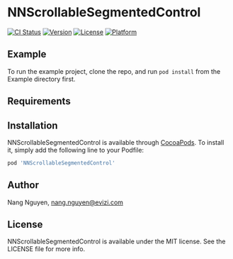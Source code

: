 # NNScrollableSegmentedControl

[![CI Status](https://img.shields.io/travis/ChandlerNguyen/NNScrollableSegmentedControl.svg?style=flat)](https://travis-ci.org/ChandlerNguyen/NNScrollableSegmentedControl)
[![Version](https://img.shields.io/cocoapods/v/NNScrollableSegmentedControl.svg?style=flat)](https://cocoapods.org/pods/NNScrollableSegmentedControl)
[![License](https://img.shields.io/cocoapods/l/NNScrollableSegmentedControl.svg?style=flat)](https://cocoapods.org/pods/NNScrollableSegmentedControl)
[![Platform](https://img.shields.io/cocoapods/p/NNScrollableSegmentedControl.svg?style=flat)](https://cocoapods.org/pods/NNScrollableSegmentedControl)

## Example

To run the example project, clone the repo, and run `pod install` from the Example directory first.

## Requirements

## Installation

NNScrollableSegmentedControl is available through [CocoaPods](https://cocoapods.org). To install
it, simply add the following line to your Podfile:

```ruby
pod 'NNScrollableSegmentedControl'
```

## Author

Nang Nguyen, nang.nguyen@evizi.com

## License

NNScrollableSegmentedControl is available under the MIT license. See the LICENSE file for more info.
